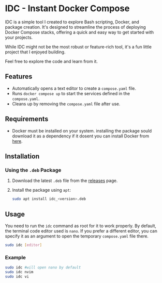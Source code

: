# IDC - Instant Docker Compose

IDC is a simple tool I created to explore Bash scripting, Docker, and package creation. It's designed to streamline the process of deploying Docker Compose stacks, offering a quick and easy way to get started with your projects.

While IDC might not be the most robust or feature-rich tool, it's a fun little project that I enjoyed building.

Feel free to explore the code and learn from it.

## Features

- Automatically opens a text editor to create a `compose.yaml` file.
- Runs `docker compose up` to start the services defined in the `compose.yaml`.
- Cleans up by removing the `compose.yaml` file after use.

## Requirements

- Docker must be installed on your system.
 installing the package sould download it as a dependency if it dosent
 you can install Docker from [here](https://docs.docker.com/get-docker/).

## Installation

### Using the `.deb` Package

1. Download the latest `.deb` file from the [releases](https://github.com/TheCommandCat/idc/releases) page.

2. Install the package using `apt`:
    ```sh
    sudo apt install idc_<version>.deb
    ```

## Usage

You need to run the `idc` command as root for it to work properly. By default, the terminal code editor used is `nano`. If you prefer a different editor, you can specify it as an argument to open the temporary `compose.yaml` file there.


```sh
sudo idc [editor]
```


### Example
```sh
sudo idc #will open nano by default
sudo idc nvim
sudo idc vi
```